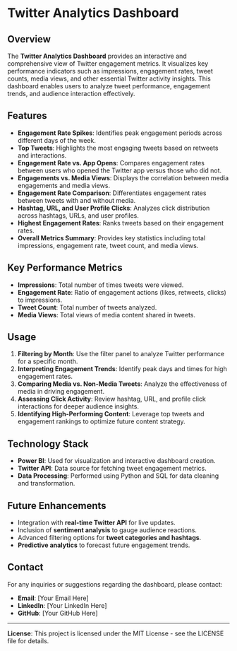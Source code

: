 # Twitter Analytics Dashboard

## Overview
The **Twitter Analytics Dashboard** provides an interactive and comprehensive view of Twitter engagement metrics. It visualizes key performance indicators such as impressions, engagement rates, tweet counts, media views, and other essential Twitter activity insights. This dashboard enables users to analyze tweet performance, engagement trends, and audience interaction effectively.

## Features
- **Engagement Rate Spikes**: Identifies peak engagement periods across different days of the week.
- **Top Tweets**: Highlights the most engaging tweets based on retweets and interactions.
- **Engagement Rate vs. App Opens**: Compares engagement rates between users who opened the Twitter app versus those who did not.
- **Engagements vs. Media Views**: Displays the correlation between media engagements and media views.
- **Engagement Rate Comparison**: Differentiates engagement rates between tweets with and without media.
- **Hashtag, URL, and User Profile Clicks**: Analyzes click distribution across hashtags, URLs, and user profiles.
- **Highest Engagement Rates**: Ranks tweets based on their engagement rates.
- **Overall Metrics Summary**: Provides key statistics including total impressions, engagement rate, tweet count, and media views.

## Key Performance Metrics
- **Impressions**: Total number of times tweets were viewed.
- **Engagement Rate**: Ratio of engagement actions (likes, retweets, clicks) to impressions.
- **Tweet Count**: Total number of tweets analyzed.
- **Media Views**: Total views of media content shared in tweets.

## Usage
1. **Filtering by Month**: Use the filter panel to analyze Twitter performance for a specific month.
2. **Interpreting Engagement Trends**: Identify peak days and times for high engagement rates.
3. **Comparing Media vs. Non-Media Tweets**: Analyze the effectiveness of media in driving engagement.
4. **Assessing Click Activity**: Review hashtag, URL, and profile click interactions for deeper audience insights.
5. **Identifying High-Performing Content**: Leverage top tweets and engagement rankings to optimize future content strategy.

## Technology Stack
- **Power BI**: Used for visualization and interactive dashboard creation.
- **Twitter API**: Data source for fetching tweet engagement metrics.
- **Data Processing**: Performed using Python and SQL for data cleaning and transformation.

## Future Enhancements
- Integration with **real-time Twitter API** for live updates.
- Inclusion of **sentiment analysis** to gauge audience reactions.
- Advanced filtering options for **tweet categories and hashtags**.
- **Predictive analytics** to forecast future engagement trends.

## Contact
For any inquiries or suggestions regarding the dashboard, please contact:
- **Email**: [Your Email Here]
- **LinkedIn**: [Your LinkedIn Here]
- **GitHub**: [Your GitHub Here]

---

**License**: This project is licensed under the MIT License - see the LICENSE file for details.
